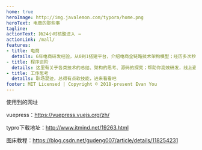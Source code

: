 ```yaml
---
home: true
heroImage: http://img.javalemon.com/typora/home.png
heroText: 电商的那些事
tagline: 
actionText: 持24小时核酸进入 →
actionLink: /mall/
features:
- title: 电商
  details: 6年电商研发经验，从0到1搭建平台，介绍电商全链路技术架构模型；经历多次秒杀、抢购活动，全方位保障稳定性；丰富的产品解决方案。
- title: 程序进阶
  details: 这里有关于各类技术的总结、架构的思考、源码的探究；帮助你高效研发，线上避坑指北
- title: 工作思考
  details: 职场混迹，总得有点软技能，进来看看吧
footer: MIT Licensed | Copyright © 2018-present Evan You
---
```





使用到的网址

vuepress：https://vuepress.vuejs.org/zh/

typro下载地址：http://www.itmind.net/19263.html

图床教程：https://blog.csdn.net/gudeng007/article/details/118254231


